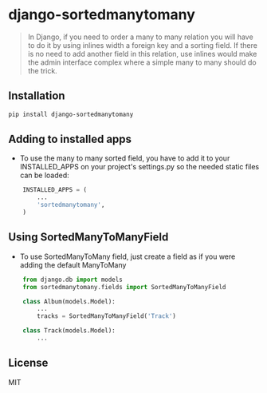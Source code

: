 django-sortedmanytomany
=======================

> In Django, if you need to order a many to many relation you will have to do it by using inlines width a foreign key and a sorting field. If there is no need to add another field in this relation, use inlines would make the admin interface complex where a simple many to many should do the trick.

Installation
------------

```sh
pip install django-sortedmanytomany
```

Adding to installed apps
------------------------

- To use the many to many sorted field, you have to add it to your INSTALLED_APPS on your project's settings.py so the needed static files can be loaded:

```python
    INSTALLED_APPS = (
        ...
        'sortedmanytomany',
    )
```

Using SortedManyToManyField
---------------------------

- To use SortedManyToMany field, just create a field as if you were adding the default ManyToMany

```python
    from django.db import models
    from sortedmanytomany.fields import SortedManyToManyField

    class Album(models.Model):
        ...
        tracks = SortedManyToManyField('Track')

    class Track(models.Model):
        ...
```

License
-------

MIT

